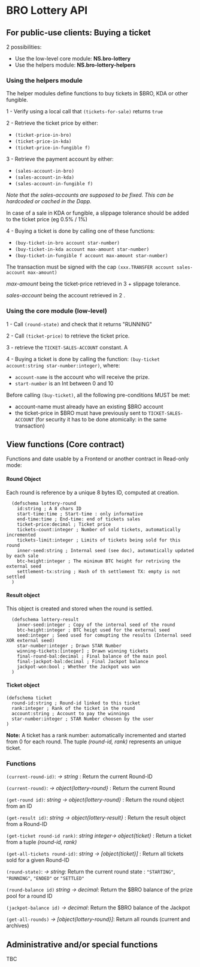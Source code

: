 # BRO Lottery API

## For public-use clients: Buying a ticket

2 possibilities:
  - Use the low-level core module: **NS.bro-lottery**
  - Use the helpers module: **NS.bro-lottery-helpers**

### Using the helpers module

The helper modules define functions to buy tickets in $BRO, KDA or other fungible.

1 - Verify using a local call that ```(tickets-for-sale)``` returns ```true```

2 - Retrieve the ticket price by either:
  - ```(ticket-price-in-bro)```
  - ```(ticket-price-in-kda)```
  - ```(ticket-price-in-fungible f)```

3 - Retrieve the payment account by either:
  - ```(sales-account-in-bro)```
  - ```(sales-account-in-kda)```
  - ```(sales-account-in-fungible f)```

*Note that the sales-accounts are supposed to be fixed. This can be hardcoded or cached in the Dapp.*

In case of a sale in KDA or fungible, a slippage tolerance should be added to the ticket price (eg 0.5% / 1%)


4 - Buying a ticket is done by calling one of these functions:
  - ```(buy-ticket-in-bro account star-number)```
  - ```(buy-ticket-in-kda account max-amount star-number)```
  - ```(buy-ticket-in-fungible f account max-amount star-number)```

The transaction must be signed with the cap `(xxx.TRANSFER account sales-account max-amount)`

*max-amount* being the ticket-price retrieved in 3 + slippage tolerance.

*sales-account* being the account retrieved in 2 .


### Using the core module (low-level)

1 - Call ```(round-state)``` and check that it returns "RUNNING"

2 - Call ```(ticket-price)``` to retrieve the ticket price.

3 - retrieve the ```TICKET-SALES-ACCOUNT``` constant. A

4 - Buying a ticket is done by calling the function: ```(buy-ticket account:string star-number:integer)```, where:
  - ```account-name``` is the account who will receive the prize.
  - ```start-number``` is an Int between 0 and 10

Before calling ```(buy-ticket)```, all the following pre-conditions MUST be met:
  - account-name must already have an existing $BRO account
  - the ticket-price in $BRO must have previously sent to ```TICKET-SALES-ACCOUNT``` (for security it has to be done atomically: in the same transaction)


## View functions (Core contract)
Functions and date usable by a Frontend or another contract in Read-only mode:

#### Round Object
Each round is reference by a unique 8 bytes ID, computed at creation.

```pact
  (defschema lottery-round
    id:string ; A 8 chars ID
    start-time:time ; Start-time : only informative
    end-time:time ; End-time: end of tickets sales
    ticket-price:decimal ; Ticket price
    tickets-count:integer ; Number of sold tickets, automatically incremented
    tickets-limit:integer ; Limits of tickets being sold for this round
    inner-seed:string ; Internal seed (see doc), automatically updated by each sale
    btc-height:integer ; The minimum BTC height for retriving the external seed
    settlement-tx:string ; Hash of th settlement TX: empty is not settled
  )
```

#### Result object

This object is created and stored when the round is settled.

```pact
  (defschema lottery-result
    inner-seed:integer ; Copy of the internal seed of the round
    btc-height:integer ; BTC heigt used for the external seed
    seed:integer ; Seed used for comupting the results (Internal seed XOR external seed)
    star-number:integer ; Drawn STAR Number
    winning-tickets:[integer] ; Drawn winning tickets
    final-round-bal:decimal ; Final balance of the main pool
    final-jackpot-bal:decimal ; Final Jackpot balance
    jackpot-won:bool ; Whether the Jackpot was won
  )
```

#### Ticket object
```pact
(defschema ticket
  round-id:string ; Round-id linked to this ticket
  rank:integer ; Rank of the ticket in the round
  account:string ; Account to pay the winnings
  star-number:integer ; STAR Number choosen by the user
)
```

**Note:** A ticket has a rank number: automatically incremented and started from 0 for each round.
The tuple *(round-id, rank)* represents an unique ticket.

### Functions

`(current-round-id)`: *-> string* : Return the current Round-ID

`(current-round)`: *-> object{lottery-round}* : Return the current Round

`(get-round id)`: *string -> object{lottery-round}* : Return the round object from an ID

`(get-result id)`: *string -> object{lottery-result}* : Return the result object from a Round-ID

`(get-ticket round-id rank)`: *string integer-> object{ticket}* : Return a ticket from a tuple *(round-id, rank)*

`(get-all-tickets round-id)`: *string -> [object{ticket}]* : Return all tickets sold for a given Round-ID

`(round-state)`: *-> string*: Return the current round state : `"STARTING"`, `"RUNNING"`, `"ENDED"` or `"SETTLED"`

`(round-balance id)` *string -> decimal*: Return the $BRO balance of the prize pool for a round ID

`(jackpot-balance id)` *-> decimal*: Return the $BRO balance of the Jackpot

`(get-all-rounds)` *-> [object{lottery-round}]*: Return all rounds (current and archives)








## Administrative and/or special functions

TBC
